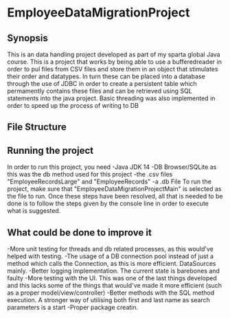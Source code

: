 # EmployeeDataMigrationProject
 ## Synopsis
 This is an data handling project developed as part of my sparta global Java course.
 This is a project that works by being able to use a bufferedreader in order to pul files from CSV files and store them in an object that stimulates their order and datatypes. In turn these can be placed into a database through the use of JDBC in order to create a persistent table which permamently contains these files and can be retrieved using SQL statements into the java project. Basic threading was also implemented in order to speed up the process of writing to DB

## File Structure


## Running the project
In order to run this project, you need 
-Java JDK 14
-DB Browser/SQLite as this was the db method used for this project
-the .csv files "EmployeeRecordsLarge" and "EmployeeRecords"
-a .db File
To run the project, make sure that "EmployeeDataMigrationProjectMain" is selected as the file to run.
Once these steps have been resolved, all that is needed to be done is to follow the steps given by the console line in order to execute what is suggested.

## What could be done to improve it
-More unit testing for threads and db related processes, as this would've helped with testing.
-The usage of a DB connection pool instead of just a method which calls the Connection, as this is more efficient. DataSources mainly.
-Better logging implementation. The current state is barebones and faulty
-More testing with the UI. This was one of the last things developed and this lacks some of the things that would've made it more efficient (such as a proper model/view/controller)
-Better methods with the SQL method execution. A stronger way of utilising both first and last name as search parameters is a start
-Proper package creatin.
